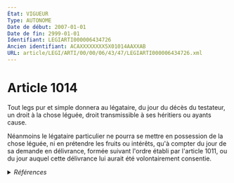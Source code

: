 ```yaml
---
État: VIGUEUR
Type: AUTONOME
Date de début: 2007-01-01
Date de fin: 2999-01-01
Identifiant: LEGIARTI000006434726
Ancien identifiant: ACAXXXXXXXX5X01014AAXXAB
URL: article/LEGI/ARTI/00/00/06/43/47/LEGIARTI000006434726.xml
---
```


<h1>Article 1014</h1>

Tout legs pur et simple donnera au légataire, du jour du décès du testateur, un
droit à la chose léguée, droit transmissible à ses héritiers ou ayants cause.<br />

Néanmoins le légataire particulier ne pourra se mettre en possession de la chose
léguée, ni en prétendre les fruits ou intérêts, qu'à compter du jour de sa
demande en délivrance, formée suivant l'ordre établi par l'article 1011, ou du
jour auquel cette délivrance lui aurait été volontairement consentie.


<details>
  <summary><em>Références</em></summary>

  <h2>Articles faisant référence à l'article</h2>
  
  <ul>
    <li>
      <a href="https://legal.tricoteuses.fr//redirection/LEGIARTI000006434675?vers=git&vers=legifrance">Code civil - article 1011 AUTONOME MODIFIE, en vigueur du 1804-03-21 au 2007-01-01</a> CITATION cible
    </li>
    <li>
      <a href="https://legal.tricoteuses.fr//redirection/LEGIARTI000006284843?vers=git&vers=legifrance">LOI n° 2006-728 du 23 juin 2006 portant réforme des successions et des libéralités - article 9 ENTIEREMENT_MODIF</a> MODIFICATION cible
    </li>
    <li>
      <a href="https://legal.tricoteuses.fr//redirection/LEGIARTI000006434676?vers=git&vers=legifrance">Code civil - article 1011 AUTONOME VIGUEUR, en vigueur depuis le 2007-01-01</a> CITATION cible
    </li>
  </ul>
  
  <h2>Références faites par l'article</h2>
  
  <ul>
    <li>
      2006-06-23 MODIFICATION source <a href="https://legal.tricoteuses.fr//redirection/LEGIARTI000006284843?vers=git&vers=legifrance">LOI n° 2006-728 du 23 juin 2006 portant réforme des successions et des libéralités - article 9 ENTIEREMENT_MODIF</a>
    </li>
    <li>
      2999-01-01 CITATION source <a href="https://legal.tricoteuses.fr//redirection/LEGIARTI000006434675?vers=git&vers=legifrance">Code civil - article 1011 AUTONOME MODIFIE, en vigueur du 1804-03-21 au 2007-01-01</a>
    </li>
    <li>
      CODIFICATION source Loi 1803-05-03
    </li>
  </ul>
</details>
